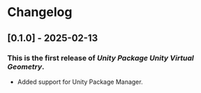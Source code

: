 ﻿# Changelog

## [0.1.0] - 2025-02-13
### This is the first release of *Unity Package Unity Virtual Geometry*.
- Added support for Unity Package Manager.
